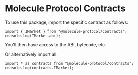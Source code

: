 # Molecule Protocol Contracts

To use this package, import the specific contract as follows:

```
import { IMarket } from "@molecule-protocol/contracts";
console.log(IMarket.abi);
```

You'll then have access to the ABI, bytecode, etc.

Or alternatively import all:

```
import * as contracts from "@molecule-protocol/contracts";
console.log(contracts.IMarket);
```